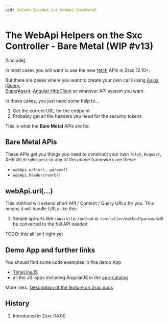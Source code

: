 ```yaml
---
uid: JsCode.2sxcApi.Sxc.WebApi.BareMetal
---
```


# The WebApi Helpers on the Sxc Controller - Bare Metal (WIP #v13)

[!include[](~/basics/stack/_shared-float-summary.md)]
<style>.context-box-summary .interact-2sxc { visibility: visible; } </style>

In most cases you will want to use the new [fetch](xref:JsCode.2sxcApi.Sxc.WebApi.Fetch) APIs in 2sxc 12.10+. 

But there are cases where you want to create your own calls using 
[Axios](https://axios-http.com/docs/intro), 
[jQuery](https://jquery.com/),  
[SuperAgent](https://visionmedia.github.io/superagent/),
[Angular HttpClient](https://angular.io/guide/http)
or whatever API system you want. 

In these cases, you just need some help to...

1. Get the correct URL for the endpoint
2. Probably get all the headers you need for the security tokens

This is what the **Bare Metal** APIs are for.

## Bare Metal APIs

These APIs get you things you need to construct your own `fetch`, `Request`, XHR `XMLHttpRequest` or any of the above framework are these:

* `webApi.url(url, params?)`
* `webApi.headers(verb?)`

## webApi.url(...)

This method will extend short API / Content / Query URLs for you. This means it will handle URLs like this:

1. Simple api-urls like `controller/method` or `controller/method?params` will be converted to the full API needed





TODO: this all isn't right yet


## Demo App and further links

You should find some code examples in this demo App
* [TimeLineJS](xref:App.TimelineJs)
* all the JS-apps including AngularJS in the [app-catalog](xref:AppsCatalog)

More links: [Description of the feature on 2sxc docs](http://2sxc.org/en/Docs-Manuals/Feature/feature/2683)

## History

1. Introduced in 2sxc 04.00

[source]: https://github.com/2sic/2sxc-ui/blob/master/src/js-api/2sxc.api/2sxc.api.js
